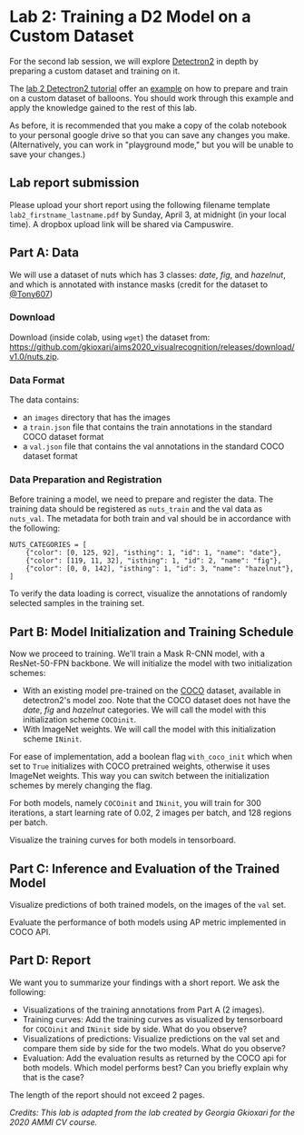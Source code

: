 # Lab 2: Training a D2 Model on a Custom Dataset

For the second lab session, we will explore [Detectron2][d2] in depth by preparing a custom dataset and training on it. 

The [lab 2 Detectron2 tutorial][d2tut] offer an [example][d2new] on how to prepare and train on a custom dataset of balloons. You should work through this example and apply the knowledge gained to the rest of this lab.

As before, it is recommended that you make a copy of the colab notebook to your personal google drive so that you can save any changes you make. (Alternatively, you can work in "playground mode," but you will be unable to save your changes.)

## Lab report submission
Please upload your short report using the following filename template `lab2_firstname_lastname.pdf` by Sunday, April 3, at midnight (in your local time). A dropbox upload link will be shared via Campuswire.

## Part A: Data

We will use a dataset of nuts which has 3 classes: _date_, _fig_, and _hazelnut_, and which is annotated with instance masks (credit for the dataset to [@Tony607](https://github.com/Tony607)) 

### Download
Download (inside colab, using `wget`) the dataset from: https://github.com/gkioxari/aims2020_visualrecognition/releases/download/v1.0/nuts.zip.

### Data Format
The data contains:
  * an `images` directory that has the images
  * a `train.json` file that contains the train annotations in the standard COCO dataset format
  * a `val.json` file that contains the val annotations in the standard COCO dataset format

### Data Preparation and Registration
Before training a model, we need to prepare and register the data. The training data should be registered as `nuts_train` and the val data as `nuts_val`. The metadata for both train and val should be in accordance with the following:
```
NUTS_CATEGORIES = [
    {"color": [0, 125, 92], "isthing": 1, "id": 1, "name": "date"},
    {"color": [119, 11, 32], "isthing": 1, "id": 2, "name": "fig"},
    {"color": [0, 0, 142], "isthing": 1, "id": 3, "name": "hazelnut"},
]
```

To verify the data loading is correct, visualize the annotations of randomly selected samples in the training set. 

## Part B: Model Initialization and Training Schedule

Now we proceed to training. We'll train a Mask R-CNN model, with a ResNet-50-FPN backbone. We will initialize the model with two initialization schemes:
  * With an existing model pre-trained on the [COCO][coco] dataset, available in detectron2's model zoo. Note that the COCO dataset does not have the _date_, _fig_ and _hazelnut_ categories. We will call the model with this initialization scheme `COCOinit`.
  * With ImageNet weights. We will call the model with this initialization scheme `INinit`.

For ease of implementation, add a boolean flag `with_coco_init` which when set to `True` initializes with COCO pretrained weights, otherwise it uses ImageNet weights. This way you can switch between the initialization schemes by merely changing the flag.

For both models, namely `COCOinit` and `INinit`, you will train for 300 iterations, a start learning rate of 0.02, 2 images per batch, and 128 regions per batch.

Visualize the training curves for both models in tensorboard. 

## Part C: Inference and Evaluation of the Trained Model

Visualize predictions of both trained models, on the images of the `val` set. 

Evaluate the performance of both models using AP metric implemented in COCO API. 


## Part D: Report

We want you to summarize your findings with a short report. We ask the following:

* Visualizations of the training annotations from Part A (2 images).
* Training curves: Add the training curves as visualized by tensorboard for `COCOinit` and `INinit` side by side. What do you observe?
* Visualizations of predictions: Visualize predictions on the val set and compare them side by side for the two models. What do you observe?
* Evaluation: Add the evaluation results as returned by the COCO api for both models. Which model performs best? Can you briefly explain why that is the case?

The length of the report should not exceed 2 pages.

*Credits: This lab is adapted from the lab created by Georgia Gkioxari for the 2020 AMMI CV course.*

[d2]: https://github.com/facebookresearch/detectron2
[d2tut]: https://colab.research.google.com/drive/1C2Z_T_G9V-dTPJvplSRGoMcWc7MkOqfK#scrollTo=QHnVupBBn9eR&line=1&uniqifier=1
[d2new]: https://colab.research.google.com/drive/1C2Z_T_G9V-dTPJvplSRGoMcWc7MkOqfK#scrollTo=b2bjrfb2LDeo
[nuts]: https://github.com/gkioxari/aims2020_visualrecognition/releases/download/v1.0/nuts.zip
[coco]: http://cocodataset.org/#home
[colab]: https://colab.research.google.com/
